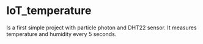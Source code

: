 # IoT_temperature
Is a first simple project with particle photon and DHT22 sensor. It measures temperature and humidity every 5 seconds.
